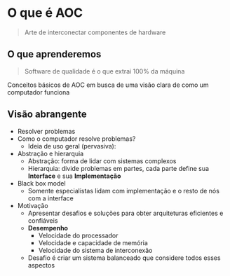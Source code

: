 # O que é AOC

> Arte de interconectar componentes de hardware

## O que aprenderemos

> Software de qualidade é o que extrai 100% da máquina

Conceitos básicos de AOC em busca de uma visão clara de como um computador funciona

## Visão abrangente

* Resolver problemas
* Como o computador resolve problemas?
  * Ideia de uso geral (pervasiva):
* Abstração e hierarquia
  * Abstração: forma de lidar com sistemas complexos
  * Hierarquia: divide problemas em partes, cada parte define sua **Interface** e sua **Implementação**
* Black box model
  * Somente especialistas lidam com implementação e o resto de nós com a interface
* Motivação
  * Apresentar desafios e soluções para obter arquiteturas eficientes e confiáveis
  * __Desempenho__
    * Velocidade do processador
    * Velocidade e capacidade de memória
    * Velocidade do sistema de interconexão
  * Desafio é criar um sistema balanceado que considere todos esses aspectos

